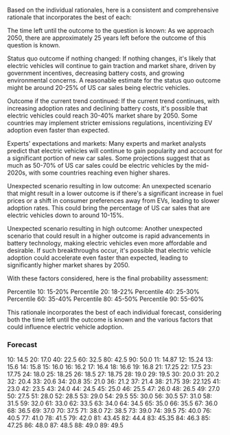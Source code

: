 Based on the individual rationales, here is a consistent and comprehensive rationale that incorporates the best of each:

The time left until the outcome to the question is known: As we approach 2050, there are approximately 25 years left before the outcome of this question is known.

Status quo outcome if nothing changed: If nothing changes, it's likely that electric vehicles will continue to gain traction and market share, driven by government incentives, decreasing battery costs, and growing environmental concerns. A reasonable estimate for the status quo outcome might be around 20-25% of US car sales being electric vehicles.

Outcome if the current trend continued: If the current trend continues, with increasing adoption rates and declining battery costs, it's possible that electric vehicles could reach 30-40% market share by 2050. Some countries may implement stricter emissions regulations, incentivizing EV adoption even faster than expected.

Experts' expectations and markets: Many experts and market analysts predict that electric vehicles will continue to gain popularity and account for a significant portion of new car sales. Some projections suggest that as much as 50-70% of US car sales could be electric vehicles by the mid-2020s, with some countries reaching even higher shares.

Unexpected scenario resulting in low outcome: An unexpected scenario that might result in a lower outcome is if there's a significant increase in fuel prices or a shift in consumer preferences away from EVs, leading to slower adoption rates. This could bring the percentage of US car sales that are electric vehicles down to around 10-15%.

Unexpected scenario resulting in high outcome: Another unexpected scenario that could result in a higher outcome is rapid advancements in battery technology, making electric vehicles even more affordable and desirable. If such breakthroughs occur, it's possible that electric vehicle adoption could accelerate even faster than expected, leading to significantly higher market shares by 2050.

With these factors considered, here is the final probability assessment:

Percentile 10: 15-20%
Percentile 20: 18-22%
Percentile 40: 25-30%
Percentile 60: 35-40%
Percentile 80: 45-50%
Percentile 90: 55-60%

This rationale incorporates the best of each individual forecast, considering both the time left until the outcome is known and the various factors that could influence electric vehicle adoption.

### Forecast

10: 14.5
20: 17.0
40: 22.5
60: 32.5
80: 42.5
90: 50.0
11: 14.87
12: 15.24
13: 15.6
14: 15.8
15: 16.0
16: 16.2
17: 16.4
18: 16.6
19: 16.8
21: 17.25
22: 17.5
23: 17.75
24: 18.0
25: 18.25
26: 18.5
27: 18.75
28: 19.0
29: 19.5
30: 20.0
31: 20.2
32: 20.4
33: 20.6
34: 20.8
35: 21.0
36: 21.2
37: 21.4
38: 21.75
39: 22.125
41: 23.0
42: 23.5
43: 24.0
44: 24.5
45: 25.0
46: 25.5
47: 26.0
48: 26.5
49: 27.0
50: 27.5
51: 28.0
52: 28.5
53: 29.0
54: 29.5
55: 30.0
56: 30.5
57: 31.0
58: 31.5
59: 32.0
61: 33.0
62: 33.5
63: 34.0
64: 34.5
65: 35.0
66: 35.5
67: 36.0
68: 36.5
69: 37.0
70: 37.5
71: 38.0
72: 38.5
73: 39.0
74: 39.5
75: 40.0
76: 40.5
77: 41.0
78: 41.5
79: 42.0
81: 43.45
82: 44.4
83: 45.35
84: 46.3
85: 47.25
86: 48.0
87: 48.5
88: 49.0
89: 49.5